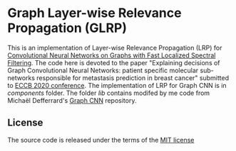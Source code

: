 # Graph Layer-wise Relevance Propagation (GLRP)
This is an implementation of Layer-wise Relevance Propagation (LRP) for [Convolutional Neural Networks on Graphs with Fast Localized Spectral Filtering](https://arxiv.org/abs/1606.09375).
The code here is devoted to the paper "Explaining decisions of Graph Convolutional Neural Networks: patient specific molecular sub-networks responsible for metastasis prediction in breast cancer" submitted to [ECCB 2020 conference](https://eccb2020.info/).
The implementation of LRP for Graph CNN is in *components* folder.
The folder *lib* contains modifed by me code from Michaël Defferrard's [Graph CNN](https://github.com/mdeff/cnn_graph) repository. 
## License
The source code is released under the terms of the [MIT license](https://github.com/GregoryDS/graph_lrp/blob/master/LICENSE)

 
